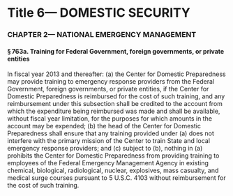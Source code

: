 
# Title 6— DOMESTIC SECURITY
### CHAPTER 2— NATIONAL EMERGENCY MANAGEMENT
#### § 763a. Training for Federal Government, foreign governments, or private entities

In fiscal year 2013 and thereafter: (a) the Center for Domestic Preparedness may provide training to emergency response providers from the Federal Government, foreign governments, or private entities, if the Center for Domestic Preparedness is reimbursed for the cost of such training, and any reimbursement under this subsection shall be credited to the account from which the expenditure being reimbursed was made and shall be available, without fiscal year limitation, for the purposes for which amounts in the account may be expended; (b) the head of the Center for Domestic Preparedness shall ensure that any training provided under (a) does not interfere with the primary mission of the Center to train State and local emergency response providers; and (c) subject to (b), nothing in (a) prohibits the Center for Domestic Preparedness from providing training to employees of the Federal Emergency Management Agency in existing chemical, biological, radiological, nuclear, explosives, mass casualty, and medical surge courses pursuant to 5 U.S.C. 4103 without reimbursement for the cost of such training.
